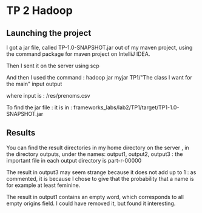 # TP 2 Hadoop
## Launching the project

I got a jar file, called TP-1.0-SNAPSHOT.jar out of my maven project,
using the command package for maven project on IntelliJ IDEA.

Then I sent it on the server using scp

And then I used the command :
hadoop jar myjar TP1/"The class I want for the main" input output 

where input is :  /res/prenoms.csv

To find the jar file :
it is in :
frameworks_labs/lab2/TP1/target/TP1-1.0-SNAPSHOT.jar


## Results
You can find the result directories in my home directory on the server , in the directory outputs,
under the names: output1, output2, output3 : the important file in each output directory is part-r-00000

The result in output3 may seem strange because it does not add up to 1 :
as commented,
it is because I chose to give that the probability that a name is for example at least feminine.

The result in output1 contains an empty word, which corresponds to all empty origins field.
I could have removed it, but found it interesting.
